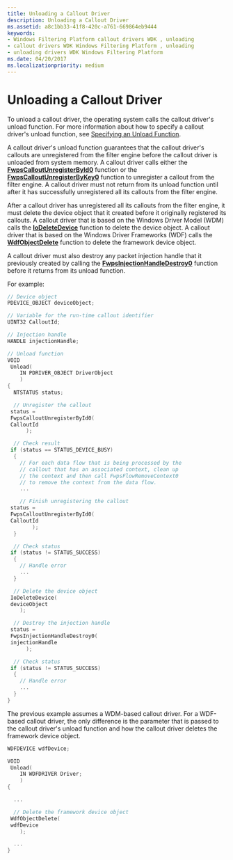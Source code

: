 ```yaml
---
title: Unloading a Callout Driver
description: Unloading a Callout Driver
ms.assetid: a8c1bb33-41f8-420c-a761-669864eb9444
keywords:
- Windows Filtering Platform callout drivers WDK , unloading
- callout drivers WDK Windows Filtering Platform , unloading
- unloading drivers WDK Windows Filtering Platform
ms.date: 04/20/2017
ms.localizationpriority: medium
---
```


# Unloading a Callout Driver


To unload a callout driver, the operating system calls the callout driver's unload function. For more information about how to specify a callout driver's unload function, see [Specifying an Unload Function](specifying-an-unload-function.md).

A callout driver's unload function guarantees that the callout driver's callouts are unregistered from the filter engine before the callout driver is unloaded from system memory. A callout driver calls either the [**FwpsCalloutUnregisterById0**](/windows-hardware/drivers/ddi/fwpsk/nf-fwpsk-fwpscalloutunregisterbyid0) function or the [**FwpsCalloutUnregisterByKey0**](/windows-hardware/drivers/ddi/fwpsk/nf-fwpsk-fwpscalloutunregisterbykey0) function to unregister a callout from the filter engine. A callout driver must not return from its unload function until after it has successfully unregistered all its callouts from the filter engine.

After a callout driver has unregistered all its callouts from the filter engine, it must delete the device object that it created before it originally registered its callouts. A callout driver that is based on the Windows Driver Model (WDM) calls the [**IoDeleteDevice**](/windows-hardware/drivers/ddi/wdm/nf-wdm-iodeletedevice) function to delete the device object. A callout driver that is based on the Windows Driver Frameworks (WDF) calls the [**WdfObjectDelete**](/windows-hardware/drivers/ddi/wdfobject/nf-wdfobject-wdfobjectdelete) function to delete the framework device object.

A callout driver must also destroy any packet injection handle that it previously created by calling the [**FwpsInjectionHandleDestroy0**](/windows-hardware/drivers/ddi/fwpsk/nf-fwpsk-fwpsinjectionhandledestroy0) function before it returns from its unload function.

For example:

```C++
// Device object
PDEVICE_OBJECT deviceObject;

// Variable for the run-time callout identifier
UINT32 CalloutId;

// Injection handle
HANDLE injectionHandle;

// Unload function
VOID
 Unload(
    IN PDRIVER_OBJECT DriverObject
    )
{
  NTSTATUS status;

  // Unregister the callout
 status =
 FwpsCalloutUnregisterById0(
 CalloutId
      );

  // Check result
 if (status == STATUS_DEVICE_BUSY)
  {
    // For each data flow that is being processed by the
    // callout that has an associated context, clean up
    // the context and then call FwpsFlowRemoveContext0
    // to remove the context from the data flow.
    ...

    // Finish unregistering the callout
 status =
 FwpsCalloutUnregisterById0(
 CalloutId
        );
  }

  // Check status
 if (status != STATUS_SUCCESS)
  {
    // Handle error
    ...
  }

  // Delete the device object
 IoDeleteDevice(
 deviceObject
    );

  // Destroy the injection handle
 status =
 FwpsInjectionHandleDestroy0(
 injectionHandle
      );

  // Check status
 if (status != STATUS_SUCCESS)
  {
    // Handle error
    ...
  }
}
```

The previous example assumes a WDM-based callout driver. For a WDF-based callout driver, the only difference is the parameter that is passed to the callout driver's unload function and how the callout driver deletes the framework device object.

```C++
WDFDEVICE wdfDevice;

VOID
 Unload(
    IN WDFDRIVER Driver;
    )
{

  ...

  // Delete the framework device object
 WdfObjectDelete(
 wdfDevice
    );

  ...
}
```

 

